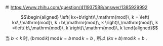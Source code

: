 #! https://www.zhihu.com/question/411937588/answer/1385929992

[comment]: <> (Answer URL: https://www.zhihu.com/question/411937588/answer/1385929992)
[comment]: <> (Question Title: kx + b ≡ b \(mod x\) 一定成立吗，为什么？)
[comment]: <> (Author Name: 采石工)
[comment]: <> (Create Time: 2020-08-05 13:22:21)

$$\begin{aligned} \left( kx+b\right)\,\mathrm{mod}\, k = \left(
kx\,\mathrm{mod}\, k +b\,\mathrm{mod}\, k \right)\,\mathrm{mod}\, k =\left(
b\,\mathrm{mod}\, k \right)\,\mathrm{mod}\, k \end{aligned}$$

当  $b < k$  时,  $\left( b\,\mathrm{mod}\, k \right)\,\mathrm{mod}\, k = b\,\mathrm{mod}\, k = b$  , 所以  $\left( kx+b\right)\,\mathrm{mod}\, k = b$  .

